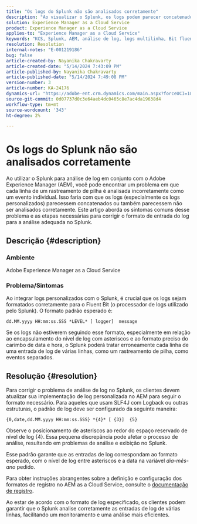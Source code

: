 ```yaml
---
title: "Os logs do Splunk não são analisados corretamente"
description: "Ao visualizar o Splunk, os logs podem parecer concatenados e não estão sendo analisados corretamente devido a formatos de log personalizados incorretos."
solution: Experience Manager as a Cloud Service
product: Experience Manager as a Cloud Service
applies-to: "Experience Manager as a Cloud Service"
keywords: "KCS, Splunk, AEM, análise de log, logs multilinha, Bit fluente, formato de log, rastreamento de pilha, configuração de log"
resolution: Resolution
internal-notes: "E-001219186"
bug: false
article-created-by: Nayanika Chakravarty
article-created-date: "5/14/2024 7:43:09 PM"
article-published-by: Nayanika Chakravarty
article-published-date: "5/14/2024 7:49:08 PM"
version-number: 3
article-number: KA-24176
dynamics-url: "https://adobe-ent.crm.dynamics.com/main.aspx?forceUCI=1&pagetype=entityrecord&etn=knowledgearticle&id=aee3c02d-2a12-ef11-9f8a-6045bd026dc7"
source-git-commit: 0d07737d0c3e64aeb4dc0465c8e7ac4da19638d4
workflow-type: tm+mt
source-wordcount: '343'
ht-degree: 2%

---
```


# Os logs do Splunk não são analisados corretamente


Ao utilizar o Splunk para análise de log em conjunto com o Adobe Experience Manager (AEM), você pode encontrar um problema em que cada linha de um rastreamento de pilha é analisada incorretamente como um evento individual. Isso faria com que os logs (especialmente os logs personalizados) parecessem concatenados ou também parecessem não ser analisados corretamente. Este artigo aborda os sintomas comuns desse problema e as etapas necessárias para corrigir o formato de entrada do log para a análise adequada no Splunk.

## Descrição {#description}


### Ambiente

Adobe Experience Manager as a Cloud Service

### Problema/Sintomas

Ao integrar logs personalizados com o Splunk, é crucial que os logs sejam formatados corretamente para o Fluent Bit (o processador de logs utilizado pelo Splunk). O formato padrão esperado é:

`dd.MM.yyyy HH:mm:ss.SSS *LEVEL* [ logger]  message`

Se os logs não estiverem seguindo esse formato, especialmente em relação ao encapsulamento do nível de log com asteriscos e ao formato preciso do carimbo de data e hora, o Splunk poderá tratar erroneamente cada linha de uma entrada de log de várias linhas, como um rastreamento de pilha, como eventos separados.


## Resolução {#resolution}


Para corrigir o problema de análise de log no Splunk, os clientes devem atualizar sua implementação de log personalizada no AEM para seguir o formato necessário. Para aqueles que usam SLF4J com Logback ou outras estruturas, o padrão de log deve ser configurado da seguinte maneira:

`{0,date,dd.MM.yyyy HH:mm:ss.SSS} *{4}* [ {3}]  {5}`

Observe o posicionamento de asteriscos ao redor do espaço reservado de nível de log {4}. Essa pequena discrepância pode afetar o processo de análise, resultando em problemas de análise e exibição no Splunk.

Esse padrão garante que as entradas de log correspondam ao formato esperado, com o nível de log entre asteriscos e a data na variável *dia-mês-ano* pedido.

Para obter instruções abrangentes sobre a definição e configuração dos formatos de registro no AEM as a Cloud Service, consulte o [documentação de registro](https://experienceleague.adobe.com/docs/experience-manager-cloud-service/content/implementing/developing/logging.html?lang=en).

Ao estar de acordo com o formato de log especificado, os clientes podem garantir que o Splunk analise corretamente as entradas de log de várias linhas, facilitando um monitoramento e uma análise mais eficientes.
